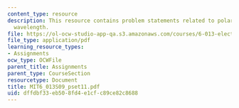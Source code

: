 ```yaml
---
content_type: resource
description: This resource contains problem statements related to polarization, and
  wavelength.
file: https://ol-ocw-studio-app-qa.s3.amazonaws.com/courses/6-013-electromagnetics-and-applications-spring-2009/dffdbf33eb508fd4e1cfc89ce82c8688_MIT6_013S09_pset11.pdf
file_type: application/pdf
learning_resource_types:
- Assignments
ocw_type: OCWFile
parent_title: Assignments
parent_type: CourseSection
resourcetype: Document
title: MIT6_013S09_pset11.pdf
uid: dffdbf33-eb50-8fd4-e1cf-c89ce82c8688
---
```

